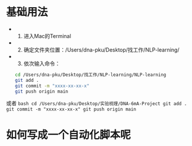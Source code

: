 # 基础用法

- 1. 进入Mac的Terminal

- 2. 确定文件夹位置：/Users/dna-pku/Desktop/找工作/NLP-learning/

- 3. 依次输入命令：
    ```bash
    cd /Users/dna-pku/Desktop/找工作/NLP-learning/NLP-learning
    git add .
    git commit -m "xxxx-xx-xx-x"
    git push origin main
    ```

或者 
    ```bash
    cd /Users/dna-pku/Desktop/实验梳理/DNA-6mA-Project
    git add .
    git commit -m "xxxx-xx-xx-x"
    git push origin main
    ```
# 如何写成一个自动化脚本呢
